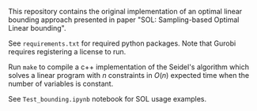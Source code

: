 This repository contains the original implementation of an optimal linear bounding approach presented in paper "SOL: Sampling-based Optimal Linear bounding".

See `requirements.txt` for required python packages. Note that Gurobi requires registering a license to run.

Run `make` to compile a c++ implementation of the Seidel's algorithm which solves a linear program with $n$ constraints in $O(n)$ expected time when the number of variables is constant.

See `Test_bounding.ipynb` notebook for SOL usage examples.